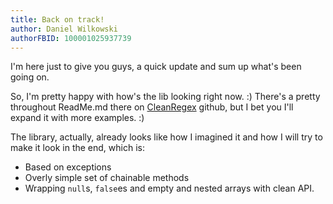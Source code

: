 ```yaml
---
title: Back on track!
author: Daniel Wilkowski
authorFBID: 100001025937739
---
```


I'm here just to give you guys, a quick update and sum up what's been going on.

So, I'm pretty happy with how's the lib looking right now. :) There's a pretty throughout ReadMe.md 
there on [CleanRegex](https://github.com/T-Regx/T-Regx) github, but I bet you I'll expand it with more examples. :)

The library, actually, already looks like how I imagined it and how I will try to make it look in the end, which is:
 - Based on exceptions
 - Overly simple set of chainable methods
 - Wrapping `null`s, `false`es and empty and nested arrays with clean API.
